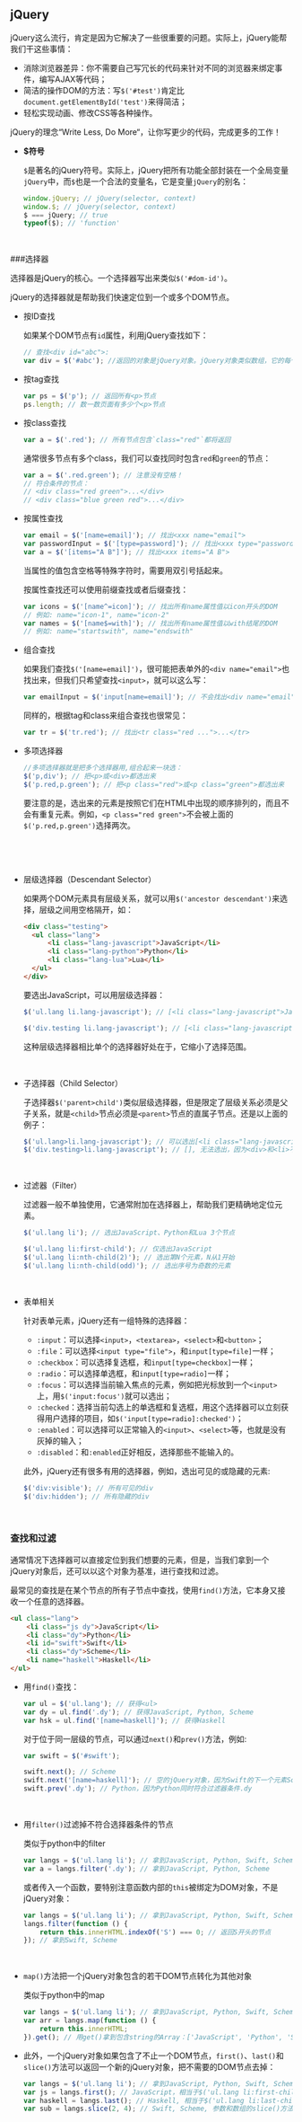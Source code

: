 ## jQuery

jQuery这么流行，肯定是因为它解决了一些很重要的问题。实际上，jQuery能帮我们干这些事情：

- 消除浏览器差异：你不需要自己写冗长的代码来针对不同的浏览器来绑定事件，编写AJAX等代码；
- 简洁的操作DOM的方法：写`$('#test')`肯定比`document.getElementById('test')`来得简洁；
- 轻松实现动画、修改CSS等各种操作。

jQuery的理念“Write Less, Do More“，让你写更少的代码，完成更多的工作！



* **$符号**

  `$`是著名的jQuery符号。实际上，jQuery把所有功能全部封装在一个全局变量`jQuery`中，而`$`也是一个合法的变量名，它是变量`jQuery`的别名：

  ```js
  window.jQuery; // jQuery(selector, context)
  window.$; // jQuery(selector, context)
  $ === jQuery; // true
  typeof($); // 'function'
  ```

  ​

###选择器

  选择器是jQuery的核心。一个选择器写出来类似`$('#dom-id')`。

  jQuery的选择器就是帮助我们快速定位到一个或多个DOM节点。

  * 按ID查找

    如果某个DOM节点有`id`属性，利用jQuery查找如下：

    ```js
    // 查找<div id="abc">:
    var div = $('#abc'); //返回的对象是jQuery对象。jQuery对象类似数组，它的每个元素都是一个引用了DOM节点的对象。
    ```

  * 按tag查找

    ```js
    var ps = $('p'); // 返回所有<p>节点
    ps.length; // 数一数页面有多少个<p>节点
    ```

  * 按class查找

    ```js
    var a = $('.red'); // 所有节点包含`class="red"`都将返回
    ```

    通常很多节点有多个class，我们可以查找同时包含`red`和`green`的节点：

    ```js
    var a = $('.red.green'); // 注意没有空格！
    // 符合条件的节点：
    // <div class="red green">...</div>
    // <div class="blue green red">...</div>
    ```

  * 按属性查找

    ```js
    var email = $('[name=email]'); // 找出<xxx name="email">
    var passwordInput = $('[type=password]'); // 找出<xxx type="password">
    var a = $('[items="A B"]'); // 找出<xxx items="A B">
    ```

    当属性的值包含空格等特殊字符时，需要用双引号括起来。

    按属性查找还可以使用前缀查找或者后缀查找：

    ```js
    var icons = $('[name^=icon]'); // 找出所有name属性值以icon开头的DOM
    // 例如: name="icon-1", name="icon-2"
    var names = $('[name$=with]'); // 找出所有name属性值以with结尾的DOM
    // 例如: name="startswith", name="endswith"
    ```

  * 组合查找

    如果我们查找`$('[name=email]')`，很可能把表单外的`<div name="email">`也找出来，但我们只希望查找`<input>`，就可以这么写：

    ```js
    var emailInput = $('input[name=email]'); // 不会找出<div name="email">
    ```

    同样的，根据tag和class来组合查找也很常见：

    ```js
    var tr = $('tr.red'); // 找出<tr class="red ...">...</tr>
    ```

  * 多项选择器

    ```js
    //多项选择器就是把多个选择器用,组合起来一块选：
    $('p,div'); // 把<p>或<div>都选出来
    $('p.red,p.green'); // 把<p class="red">或<p class="green">都选出来
    ```

    要注意的是，选出来的元素是按照它们在HTML中出现的顺序排列的，而且不会有重复元素。例如，`<p class="red green">`不会被上面的`$('p.red,p.green')`选择两次。

    ​

    ​

* 层级选择器（Descendant Selector）

  如果两个DOM元素具有层级关系，就可以用`$('ancestor descendant')`来选择，层级之间用空格隔开，如：

  ```html
  <div class="testing">
    <ul class="lang">
        <li class="lang-javascript">JavaScript</li>
        <li class="lang-python">Python</li>
        <li class="lang-lua">Lua</li>
    </ul>
  </div>
  ```

  要选出JavaScript，可以用层级选择器：

  ```js
  $('ul.lang li.lang-javascript'); // [<li class="lang-javascript">JavaScript</li>]

  $('div.testing li.lang-javascript'); // [<li class="lang-javascript">JavaScript</li>]
  ```

  这种层级选择器相比单个的选择器好处在于，它缩小了选择范围。

  ​

* 子选择器（Child Selector）

  子选择器`$('parent>child')`类似层级选择器，但是限定了层级关系必须是父子关系，就是`<child>`节点必须是`<parent>`节点的直属子节点。还是以上面的例子：

  ```js
  $('ul.lang>li.lang-javascript'); // 可以选出[<li class="lang-javascript">JavaScript</li>]
  $('div.testing>li.lang-javascript'); // [], 无法选出，因为<div>和<li>不构成父子关系
  ```

  ​

* 过滤器（Filter）

  过滤器一般不单独使用，它通常附加在选择器上，帮助我们更精确地定位元素。

  ```js
  $('ul.lang li'); // 选出JavaScript、Python和Lua 3个节点

  $('ul.lang li:first-child'); // 仅选出JavaScript
  $('ul.lang li:nth-child(2)'); // 选出第N个元素，N从1开始
  $('ul.lang li:nth-child(odd)'); // 选出序号为奇数的元素
  ```

  ​

* 表单相关

  针对表单元素，jQuery还有一组特殊的选择器：

  - `:input`：可以选择`<input>`，`<textarea>`，`<select>`和`<button>`；
  - `:file`：可以选择`<input type="file">`，和`input[type=file]`一样；
  - `:checkbox`：可以选择复选框，和`input[type=checkbox]`一样；
  - `:radio`：可以选择单选框，和`input[type=radio]`一样；
  - `:focus`：可以选择当前输入焦点的元素，例如把光标放到一个`<input>`上，用`$('input:focus')`就可以选出；
  - `:checked`：选择当前勾选上的单选框和复选框，用这个选择器可以立刻获得用户选择的项目，如`$('input[type=radio]:checked')`；
  - `:enabled`：可以选择可以正常输入的`<input>`、`<select>`等，也就是没有灰掉的输入；
  - `:disabled`：和`:enabled`正好相反，选择那些不能输入的。

  此外，jQuery还有很多有用的选择器，例如，选出可见的或隐藏的元素:

  ```js
  $('div:visible'); // 所有可见的div
  $('div:hidden'); // 所有隐藏的div
  ```

  ​

### 查找和过滤

通常情况下选择器可以直接定位到我们想要的元素，但是，当我们拿到一个jQuery对象后，还可以以这个对象为基准，进行查找和过滤。

最常见的查找是在某个节点的所有子节点中查找，使用`find()`方法，它本身又接收一个任意的选择器。

```html
<ul class="lang">
    <li class="js dy">JavaScript</li>
    <li class="dy">Python</li>
    <li id="swift">Swift</li>
    <li class="dy">Scheme</li>
    <li name="haskell">Haskell</li>
</ul>
```

* 用`find()`查找：

  ```js
  var ul = $('ul.lang'); // 获得<ul>
  var dy = ul.find('.dy'); // 获得JavaScript, Python, Scheme
  var hsk = ul.find('[name=haskell]'); // 获得Haskell
  ```

  对于位于同一层级的节点，可以通过`next()`和`prev()`方法，例如:

  ```js
  var swift = $('#swift');

  swift.next(); // Scheme
  swift.next('[name=haskell]'); // 空的jQuery对象，因为Swift的下一个元素Scheme不符合条件[name=haskell]
  swift.prev('.dy'); // Python，因为Python同时符合过滤器条件.dy
  ```

  ​


* 用`filter()`过滤掉不符合选择器条件的节点

  类似于python中的filter

  ```js
  var langs = $('ul.lang li'); // 拿到JavaScript, Python, Swift, Scheme和Haskell
  var a = langs.filter('.dy'); // 拿到JavaScript, Python, Scheme
  ```

  或者传入一个函数，要特别注意函数内部的`this`被绑定为DOM对象，不是jQuery对象：

  ```js
  var langs = $('ul.lang li'); // 拿到JavaScript, Python, Swift, Scheme和Haskell
  langs.filter(function () {
      return this.innerHTML.indexOf('S') === 0; // 返回S开头的节点
  }); // 拿到Swift, Scheme
  ```

  ​

* `map()`方法把一个jQuery对象包含的若干DOM节点转化为其他对象

  类似于python中的map

  ```js
  var langs = $('ul.lang li'); // 拿到JavaScript, Python, Swift, Scheme和Haskell
  var arr = langs.map(function () {
      return this.innerHTML;
  }).get(); // 用get()拿到包含string的Array：['JavaScript', 'Python', 'Swift', 'Scheme', 'Haskell']
  ```



* 此外，一个jQuery对象如果包含了不止一个DOM节点，`first()`、`last()`和`slice()`方法可以返回一个新的jQuery对象，把不需要的DOM节点去掉：

  ```js
  var langs = $('ul.lang li'); // 拿到JavaScript, Python, Swift, Scheme和Haskell
  var js = langs.first(); // JavaScript，相当于$('ul.lang li:first-child')
  var haskell = langs.last(); // Haskell, 相当于$('ul.lang li:last-child')
  var sub = langs.slice(2, 4); // Swift, Scheme, 参数和数组的slice()方法一致
  ```

